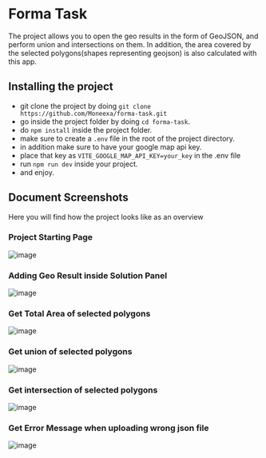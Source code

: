 # Forma Task
The project allows you to open the geo results in the form of GeoJSON, and perform union and intersections on them. In addition, the area covered by the selected polygons(shapes representing geojson) is also calculated with this app.

## Installing the project
- git clone the project by doing `git clone https://github.com/Moneexa/forma-task.git`
- go inside the project folder by doing `cd forma-task`.
- do `npm install` inside the project folder.
- make sure to create a `.env` file in the root of the project directory.
- in addition make sure to have your google map api key.
- place that key as `VITE_GOOGLE_MAP_API_KEY=your_key` in the .env file
- run `npm run dev` inside your project.
- and enjoy.

## Document Screenshots
Here you will find how the project looks like as an overview
### Project Starting Page
![image](https://github.com/user-attachments/assets/e24ec701-2be7-4393-a0c4-a7cfeb51f52c)

### Adding Geo Result inside Solution Panel
![image](https://github.com/user-attachments/assets/86ef008a-580b-46bd-984d-3d4b739b7bec)

### Get Total Area of selected polygons
![image](https://github.com/user-attachments/assets/0aac4730-5fb8-4fe6-a2c9-7940484171f2)


### Get union of selected polygons

![image](https://github.com/user-attachments/assets/fab98b78-8de5-4468-beee-daa348474550)


### Get intersection of selected polygons
![image](https://github.com/user-attachments/assets/b546dc91-b4a6-40da-a00a-ff1d30d259cc)


### Get Error Message when uploading wrong json file

![image](https://github.com/user-attachments/assets/22224b88-47b6-470c-a5b9-acf9ce2cc778)
